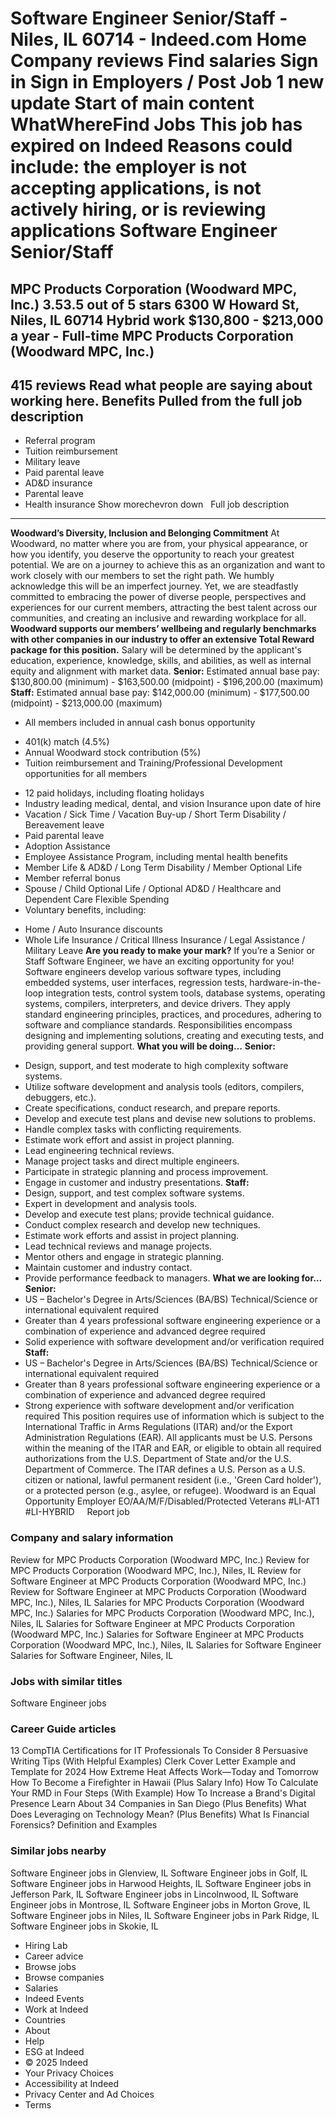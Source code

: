 Software Engineer Senior/Staff - Niles, IL 60714 - Indeed.com
Home
Company reviews
Find salaries
Sign in
Sign in
Employers / Post Job
1 new update
Start of main content
WhatWhereFind Jobs
This job has expired on Indeed
Reasons could include: the employer is not accepting applications, is not actively hiring, or is reviewing applications
Software Engineer Senior/Staff
==============================
MPC Products Corporation (Woodward MPC, Inc.)
3.53.5 out of 5 stars
6300 W Howard St, Niles, IL 60714
Hybrid work
$130,800 - $213,000 a year - Full-time
MPC Products Corporation (Woodward MPC, Inc.)
---------------------------------------------
415 reviews
Read what people are saying about working here.
Benefits Pulled from the full job description
---------------------------------------------
* Referral program
* Tuition reimbursement
* Military leave
* Paid parental leave
* AD&D insurance
* Parental leave
* Health insurance
Show morechevron down
&nbsp;
Full job description
--------------------
**Woodward’s Diversity, Inclusion and Belonging Commitment**
At Woodward, no matter where you are from, your physical appearance, or how you identify, you deserve the opportunity to reach your greatest potential. We are on a journey to achieve this as an organization and want to work closely with our members to set the right path.
We humbly acknowledge this will be an imperfect journey. Yet, we are steadfastly committed to embracing the power of diverse people, perspectives and experiences for our current members, attracting the best talent across our communities, and creating an inclusive and rewarding workplace for all.
**Woodward supports our members’ wellbeing and regularly benchmarks with other companies in our industry to offer an extensive Total Reward package for this position.** Salary will be determined by the applicant's education, experience, knowledge, skills, and abilities, as well as internal equity and alignment with market data.
**Senior:**
Estimated annual base pay: $130,800.00 (minimum) - $163,500.00 (midpoint) - $196,200.00 (maximum)
**Staff:**
Estimated annual base pay: $142,000.00 (minimum) - $177,500.00 (midpoint) - $213,000.00 (maximum)
* All members included in annual cash bonus opportunity
+ 401(k) match (4.5%)
+ Annual Woodward stock contribution (5%)
+ Tuition reimbursement and Training/Professional Development opportunities for all members
* 12 paid holidays, including floating holidays
* Industry leading medical, dental, and vision Insurance upon date of hire
* Vacation / Sick Time / Vacation Buy-up / Short Term Disability / Bereavement leave
* Paid parental leave
* Adoption Assistance
* Employee Assistance Program, including mental health benefits
* Member Life & AD&D / Long Term Disability / Member Optional Life
* Member referral bonus
* Spouse / Child Optional Life / Optional AD&D / Healthcare and Dependent Care Flexible Spending
* Voluntary benefits, including:
+ Home / Auto Insurance discounts
+ Whole Life Insurance / Critical Illness Insurance / Legal Assistance / Military Leave
**Are you ready to make your mark?** If you’re a Senior or Staff Software Engineer, we have an exciting opportunity for you!
Software engineers develop various software types, including embedded systems, user interfaces, regression tests, hardware-in-the-loop integration tests, control system tools, database systems, operating systems, compilers, interpreters, and device drivers. They apply standard engineering principles, practices, and procedures, adhering to software and compliance standards. Responsibilities encompass designing and implementing solutions, creating and executing tests, and providing general support.
**What you will be doing…**
**Senior:**
* Design, support, and test moderate to high complexity software systems.
* Utilize software development and analysis tools (editors, compilers, debuggers, etc.).
* Create specifications, conduct research, and prepare reports.
* Develop and execute test plans and devise new solutions to problems.
* Handle complex tasks with conflicting requirements.
* Estimate work effort and assist in project planning.
* Lead engineering technical reviews.
* Manage project tasks and direct multiple engineers.
* Participate in strategic planning and process improvement.
* Engage in customer and industry presentations.
**Staff:**
* Design, support, and test complex software systems.
* Expert in development and analysis tools.
* Develop and execute test plans; provide technical guidance.
* Conduct complex research and develop new techniques.
* Estimate work efforts and assist in project planning.
* Lead technical reviews and manage projects.
* Mentor others and engage in strategic planning.
* Maintain customer and industry contact.
* Provide performance feedback to managers.
**What we are looking for…**
**Senior:**
* US – Bachelor's Degree in Arts/Sciences (BA/BS) Technical/Science or international equivalent required
* Greater than 4 years professional software engineering experience or a combination of experience and advanced degree required
* Solid experience with software development and/or verification required
**Staff:**
* US – Bachelor's Degree in Arts/Sciences (BA/BS) Technical/Science or international equivalent required
* Greater than 8 years professional software engineering experience or a combination of experience and advanced degree required
* Strong experience with software development and/or verification required
This position requires use of information which is subject to the International Traffic in Arms Regulations (ITAR) and/or the Export Administration Regulations (EAR). All applicants must be U.S. Persons within the meaning of the ITAR and EAR, or eligible to obtain all required authorizations from the U.S. Department of State and/or the U.S. Department of Commerce. The ITAR defines a U.S. Person as a U.S. citizen or national, lawful permanent resident (i.e., 'Green Card holder'), or a protected person (e.g., asylee, or refugee).
Woodward is an Equal Opportunity Employer
EO/AA/M/F/Disabled/Protected Veterans
#LI-AT1
#LI-HYBRID
&nbsp;
&nbsp;
Report job
### Company and salary information
Review for MPC Products Corporation (Woodward MPC, Inc.)
Review for MPC Products Corporation (Woodward MPC, Inc.), Niles, IL
Review for Software Engineer at MPC Products Corporation (Woodward MPC, Inc.)
Review for Software Engineer at MPC Products Corporation (Woodward MPC, Inc.), Niles, IL
Salaries for MPC Products Corporation (Woodward MPC, Inc.)
Salaries for MPC Products Corporation (Woodward MPC, Inc.), Niles, IL
Salaries for Software Engineer at MPC Products Corporation (Woodward MPC, Inc.)
Salaries for Software Engineer at MPC Products Corporation (Woodward MPC, Inc.), Niles, IL
Salaries for Software Engineer
Salaries for Software Engineer, Niles, IL
### Jobs with similar titles
Software Engineer jobs
### Career Guide articles
13 CompTIA Certifications for IT Professionals To Consider
8 Persuasive Writing Tips (With Helpful Examples)
Clerk Cover Letter Example and Template for 2024
How Extreme Heat Affects Work—Today and Tomorrow
How To Become a Firefighter in Hawaii (Plus Salary Info)
How To Calculate Your RMD in Four Steps (With Example)
How To Increase a Brand's Digital Presence
Learn About 34 Companies in San Diego (Plus Benefits)
What Does Leveraging on Technology Mean? (Plus Benefits)
What Is Financial Forensics? Definition and Examples
### Similar jobs nearby
Software Engineer jobs in Glenview, IL
Software Engineer jobs in Golf, IL
Software Engineer jobs in Harwood Heights, IL
Software Engineer jobs in Jefferson Park, IL
Software Engineer jobs in Lincolnwood, IL
Software Engineer jobs in Montrose, IL
Software Engineer jobs in Morton Grove, IL
Software Engineer jobs in Niles, IL
Software Engineer jobs in Park Ridge, IL
Software Engineer jobs in Skokie, IL
* Hiring Lab
* Career advice
* Browse jobs
* Browse companies
* Salaries
* Indeed Events
* Work at Indeed
* Countries
* About
* Help
* ESG at Indeed
* © 2025 Indeed
* Your Privacy Choices
* Accessibility at Indeed
* Privacy Center and Ad Choices
* Terms